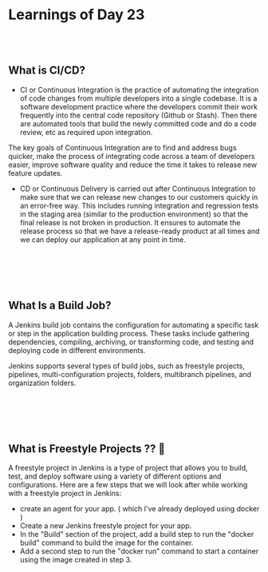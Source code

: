 # Learnings of Day 23
<br><br>

## What is CI/CD?
- CI or Continuous Integration is the practice of automating the integration of code changes from multiple developers into a single codebase. 
It is a software development practice where the developers commit their work frequently into the central code repository (Github or Stash). 
Then there are automated tools that build the newly committed code and do a code review, etc as required upon integration.



The key goals of Continuous Integration are to find and address bugs quicker, make the process of integrating code across a team of developers 
easier, improve software quality and reduce the time it takes to release new feature updates. 


- CD or Continuous Delivery is carried out after Continuous Integration to make sure that we can release new changes to our customers quickly in an error-free way. This includes running integration and regression tests in the staging area (similar to the production environment) so that the final release is not broken in production. It ensures to automate the release process so that we have a release-ready product at all times and we can deploy our application at any point in time. 



<br><br><br><br>

## What Is a Build Job?
A Jenkins build job contains the configuration for automating a specific task or step in the application building process. These tasks include gathering dependencies, compiling, archiving, or transforming code, and testing and deploying code in different environments.

Jenkins supports several types of build jobs, such as freestyle projects, pipelines, multi-configuration projects, folders, multibranch pipelines,
and organization folders.

<br><br><br><br>

## What is Freestyle Projects ?? 🤔
A freestyle project in Jenkins is a type of project that allows you to build, test, and deploy software using a variety of different options and 
configurations. Here are a few steps that we will look after while  working with a freestyle project in Jenkins:


- create an agent for your app. ( which I've already deployed using docker )
- Create a new Jenkins freestyle project for your app.
- In the "Build" section of the project, add a build step to run the "docker build" command to build the image for the container.
- Add a second step to run the "docker run" command to start a container using the image created in step 3.



